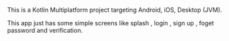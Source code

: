 This is a Kotlin Multiplatform project targeting Android, iOS, Desktop (JVM).

This app just has some simple screens like splash , login , sign up , foget password and verification.
